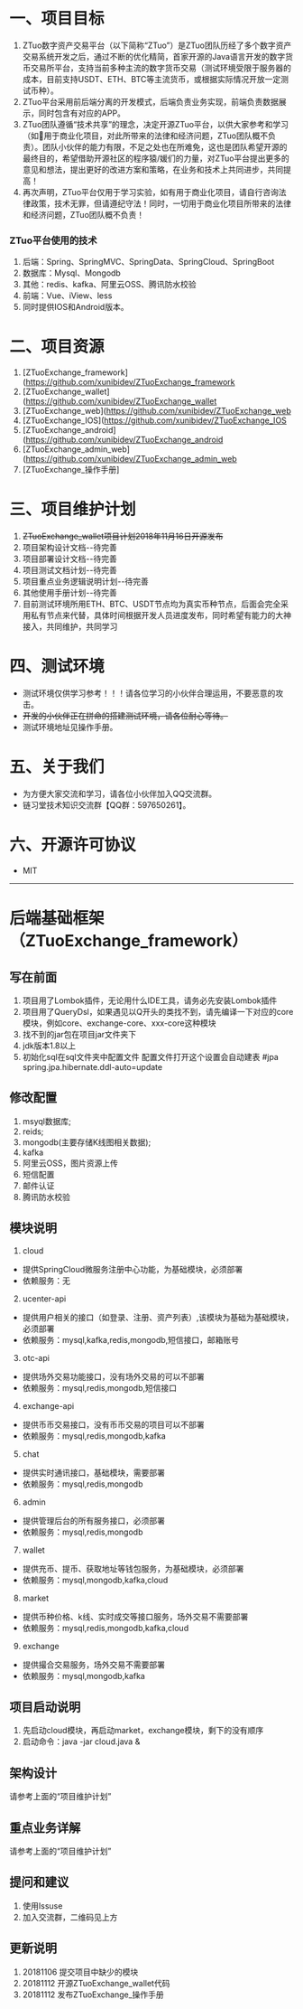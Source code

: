 # 一、项目目标
1. ZTuo数字资产交易平台（以下简称“ZTuo”）是ZTuo团队历经了多个数字资产交易系统开发之后，通过不断的优化精简，首家开源的Java语言开发的数字货币交易所平台，支持当前多种主流的数字货币交易（测试环境受限于服务器的成本，目前支持USDT、ETH、BTC等主流货币，或根据实际情况开放一定测试币种）。
2. ZTuo平台采用前后端分离的开发模式，后端负责业务实现，前端负责数据展示，同时包含有对应的APP。
3. ZTuo团队遵循“技术共享”的理念，决定开源ZTuo平台，以供大家参考和学习（如用于商业化项目，对此所带来的法律和经济问题，ZTuo团队概不负责）。团队小伙伴的能力有限，不足之处也在所难免，这也是团队希望开源的最终目的，希望借助开源社区的程序猿/媛们的力量，对ZTuo平台提出更多的意见和想法，提出更好的改进方案和策略，在业务和技术上共同进步，共同提高！
4. 再次声明，ZTuo平台仅用于学习实验，如有用于商业化项目，请自行咨询法律政策，技术无罪，但请遵纪守法！同时，一切用于商业化项目所带来的法律和经济问题，ZTuo团队概不负责！

### ZTuo平台使用的技术
1. 后端：Spring、SpringMVC、SpringData、SpringCloud、SpringBoot
2. 数据库：Mysql、Mongodb
3. 其他：redis、kafka、阿里云OSS、腾讯防水校验
4. 前端：Vue、iView、less
5. 同时提供IOS和Android版本。

# 二、项目资源
1. [ZTuoExchange_framework](https://github.com/xunibidev/ZTuoExchange_framework
2. [ZTuoExchange_wallet](https://github.com/xunibidev/ZTuoExchange_wallet
3. [ZTuoExchange_web](https://github.com/xunibidev/ZTuoExchange_web
4. [ZTuoExchange_IOS](https://github.com/xunibidev/ZTuoExchange_IOS
5. [ZTuoExchange_android](https://github.com/xunibidev/ZTuoExchange_android
6. [ZTuoExchange_admin_web](https://github.com/xunibidev/ZTuoExchange_admin_web
7. [ZTuoExchange_操作手册]

# 三、项目维护计划
1. ~~ZTuoExchange_wallet项目计划2018年11月16日开源发布~~
2. 项目架构设计文档--待完善
3. 项目部署设计文档--待完善
4. 项目测试文档计划--待完善
5. 项目重点业务逻辑说明计划--待完善
6. 其他使用手册计划--待完善
7. 目前测试环境所用ETH、BTC、USDT节点均为真实币种节点，后面会完全采用私有节点来代替，具体时间根据开发人员进度发布，同时希望有能力的大神接入，共同维护，共同学习

# 四、测试环境
* 测试环境仅供学习参考！！！请各位学习的小伙伴合理运用，不要恶意的攻击。
* ~~开发的小伙伴正在拼命的搭建测试环境，请各位耐心等待。~~
* 测试环境地址见操作手册。

# 五、关于我们
* 为方便大家交流和学习，请各位小伙伴加入QQ交流群。
* 链习堂技术知识交流群【QQ群：597650261】。


# 六、开源许可协议
* MIT
---

# 后端基础框架（ZTuoExchange_framework）

## 写在前面
1. 项目用了Lombok插件，无论用什么IDE工具，请务必先安装Lombok插件
2. 项目用了QueryDsl，如果遇见以Q开头的类找不到，请先编译一下对应的core模块，例如core、exchange-core、xxx-core这种模块
3. 找不到的jar包在项目jar文件夹下
4. jdk版本1.8以上
5. 初始化sql在sql文件夹中配置文件
配置文件打开这个设置会自动建表
#jpa
spring.jpa.hibernate.ddl-auto=update

## 修改配置
1. msyql数据库;
2. reids;
3. mongodb(主要存储K线图相关数据);
4. kafka
5. 阿里云OSS，图片资源上传
6. 短信配置
7. 邮件认证
8. 腾讯防水校验

## 模块说明
1. cloud
* 提供SpringCloud微服务注册中心功能，为基础模块，必须部署
* 依赖服务：无
2. ucenter-api
* 提供用户相关的接口（如登录、注册、资产列表）,该模块为基础为基础模块，必须部署
* 依赖服务：mysql,kafka,redis,mongodb,短信接口，邮箱账号
3. otc-api
* 提供场外交易功能接口，没有场外交易的可以不部署
* 依赖服务：mysql,redis,mongodb,短信接口
4. exchange-api
* 提供币币交易接口，没有币币交易的项目可以不部署
* 依赖服务：mysql,redis,mongodb,kafka
5. chat
* 提供实时通讯接口，基础模块，需要部署
* 依赖服务：mysql,redis,mongodb
6. admin
* 提供管理后台的所有服务接口，必须部署
* 依赖服务：mysql,redis,mongodb
7. wallet
* 提供充币、提币、获取地址等钱包服务，为基础模块，必须部署
* 依赖服务：mysql,mongodb,kafka,cloud
8. market
* 提供币种价格、k线、实时成交等接口服务，场外交易不需要部署
* 依赖服务：mysql,redis,mongodb,kafka,cloud
9. exchange
* 提供撮合交易服务，场外交易不需要部署
* 依赖服务：mysql,mongodb,kafka

## 项目启动说明
 1. 先启动cloud模块，再启动market，exchange模块，剩下的没有顺序
 2. 启动命令：java -jar cloud.java &
 
## 架构设计
请参考上面的“项目维护计划”

## 重点业务详解
请参考上面的“项目维护计划”

## 提问和建议
1. 使用Issuse
2. 加入交流群，二维码见上方

## 更新说明
1. 20181106 提交项目中缺少的模块
2. 20181112 开源ZTuoExchange_wallet代码
3. 20181112 发布ZTuoExchange_操作手册
